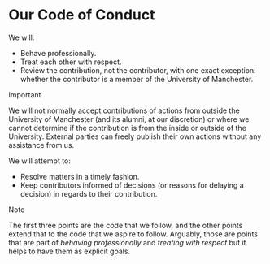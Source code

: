 # Our Code of Conduct

We will:

* Behave professionally.
* Treat each other with respect.
* Review the contribution, not the contributor, with one exact exception: whether the contributor is a member of the University of Manchester.

> [!IMPORTANT]
> We will not normally accept contributions of actions from outside the University of Manchester (and its alumni, at our discretion) or where we cannot determine if the contribution is from the inside or outside of the University.
> External parties can freely publish their own actions without any assistance from us.

We will attempt to:

* Resolve matters in a timely fashion.
* Keep contributors informed of decisions (or reasons for delaying a decision) in regards to their contribution. 

> [!NOTE]
> The first three points are the code that we follow, and the other points extend that to the code that we aspire to follow.  Arguably, those are points that are part of _behaving professionally_ and _treating with respect_ but it helps to have them as explicit goals.
